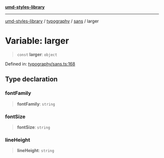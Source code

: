 [**umd-styles-library**](../../../../README.md)

***

[umd-styles-library](../../../../modules.md) / [typography](../../../README.md) / [sans](../README.md) / larger

# Variable: larger

> `const` **larger**: `object`

Defined in: [typography/sans.ts:168](https://github.com/UMD-Digital/design-system/blob/8021d9898368f604bce452fe4dde6fae3a0578fd/packages/styles/source/typography/sans.ts#L168)

## Type declaration

### fontFamily

> **fontFamily**: `string`

### fontSize

> **fontSize**: `string`

### lineHeight

> **lineHeight**: `string`
